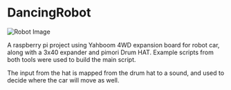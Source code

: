 # DancingRobot

![Robot Image](IMG_9468.jpg)

A raspberry pi project using Yahboom 4WD expansion board for robot car, along with a 3x40 expander and pimori Drum HAT. Example scripts from both tools were used to build the main script.

The input from the hat is mapped from the drum hat to a sound, and used to decide where the car will move as well. 
